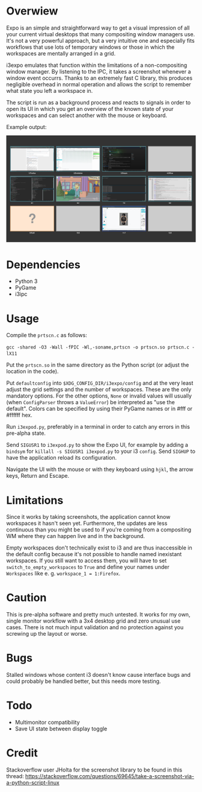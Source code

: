 # Overwiew

Expo is an simple and straightforward way to get a visual impression of all your
current virtual desktops that many compositing window managers use.  It's not a
very powerful approach, but a very intuitive one and especially fits workflows
that use lots of temporary windows or those in which the workspaces are mentally
arranged in a grid.

i3expo emulates that function within the limitations of a non-compositing window
manager. By listening to the IPC, it takes a screenshot whenever a window event
occurrs. Thanks to an extremely fast C library, this produces negligible
overhead in normal operation and allows the script to remember what state you
left a workspace in.

The script is run as a background process and reacts to signals in order to open
its UI in which you get an overview of the known state of your workspaces and
can select another with the mouse or keyboard.

Example output:

![Sample](img/ui.png)

# Dependencies

- Python 3
- PyGame
- i3ipc

# Usage

Compile the `prtscn.c` as follows:

`gcc -shared -O3 -Wall -fPIC -Wl,-soname,prtscn -o prtscn.so prtscn.c -lX11`

Put the `prtscn.so` in the same directory as the Python script (or adjust the
location in the code).

Put `defaultconfig` into `$XDG_CONFIG_DIR/i3expo/config` and at the very least
adjust the grid settings and the number of workspaces. These are the only
mandatory options. For the other options, `None` or invalid values will usually
(when `ConfigParser` throws a `ValueError`) be interpreted as "use the default".
Colors can be specified by using their PyGame names or in #fff or #ffffff hex.

Run `i3expod.py`, preferably in a terminal in order to catch any errors in this
pre-alpha state.

Send `SIGUSR1` to `i3expod.py` to show the Expo UI, for example by adding a
`bindsym` for `killall -s SIGUSR1 i3expod.py` to your i3 `config`. Send `SIGHUP`
to have the application reload its configuration.

Navigate the UI with the mouse or with they keyboard using `hjkl`, the arrow
keys, Return and Escape.

# Limitations

Since it works by taking screenshots, the application cannot know workspaces it
hasn't seen yet. Furthermore, the updates are less continuous than you might be
used to if you're coming from a compositing WM where they can happen live and in
the background.

Empty workspaces don't technically exist to i3 and are thus inaccessible in the
default config because it's not possible to handle named inexistant workspaces.
If you still want to access them, you will have to set
`switch_to_empty_workspaces` to `True` and define your names under `Workspaces`
like e. g. `workspace_1 = 1:Firefox`.

# Caution

This is pre-alpha software and pretty much untested. It works for my own, single
monitor workflow with a 3x4 desktop grid and zero unusual use cases. There is
not much input validation and no protection against you screwing up the layout
or worse.

# Bugs

Stalled windows whose content i3 doesn't know cause interface bugs and could
probably be handled better, but this needs more testing.

# Todo

- Multimonitor compatibility
- Save UI state between display toggle

# Credit

Stackoverflow user JHolta for the screenshot library to be found in this thread:
https://stackoverflow.com/questions/69645/take-a-screenshot-via-a-python-script-linux
